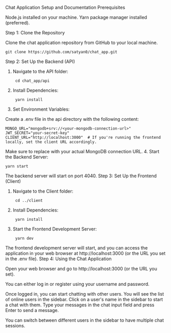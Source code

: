 Chat Application Setup and Documentation
Prerequisites

Node.js installed on your machine.
Yarn package manager installed (preferred).

Step 1: Clone the Repository

Clone the chat application repository from GitHub to your local machine.

    git clone https://github.com/satyan0/chat_app.git

Step 2: Set Up the Backend (API)
1. Navigate to the API folder:

        cd chat_app/api

2. Install Dependencies:

        yarn install

3. Set Environment Variables:

Create a .env file in the api directory with the following content:

    MONGO_URL="mongodb+srv://<your-mongodb-connection-url>"
    JWT_SECRET="your-secret-key"
    CLIENT_URL="http://localhost:3000"  # If you're running the frontend locally, set the client URL accordingly.

Make sure to replace <your-mongodb-connection-url> with your actual MongoDB connection URL.
4. Start the Backend Server:

    yarn start

The backend server will start on port 4040.
Step 3: Set Up the Frontend (Client)
1. Navigate to the Client folder:

        cd ../client

2. Install Dependencies:

        yarn install

3. Start the Frontend Development Server:
        
        yarn dev

The frontend development server will start, and you can access the application in your web browser at http://localhost:3000 (or the URL you set in the .env file).
Step 4: Using the Chat Application

Open your web browser and go to http://localhost:3000 (or the URL you set).

You can either log in or register using your username and password.

Once logged in, you can start chatting with other users. You will see the list of online users in the sidebar.
Click on a user's name in the sidebar to start a chat with them.
Type your messages in the chat input field and press Enter to send a message.

You can switch between different users in the sidebar to have multiple chat sessions.
